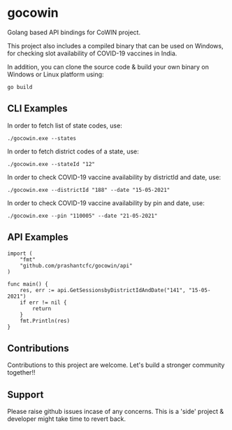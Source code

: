# gocowin
Golang based API bindings for CoWIN project. 

This project also includes a compiled binary that can be used on Windows,
for checking slot availability of COVID-19 vaccines in India. 

In addition, you can clone the source code & build your own binary on Windows or Linux platform using:

``go build``

## CLI Examples

In order to fetch list of state codes, use:

```./gocowin.exe --states```

In order to fetch district codes of a state, use:

```./gocowin.exe --stateId "12"```

In order to check COVID-19 vaccine availability by districtId and date, use:

```./gocowin.exe --districtId "188" --date "15-05-2021"```

In order to check COVID-19 vaccine availability by pin and date, use:

```./gocowin.exe --pin "110005" --date "21-05-2021"```




## API Examples 

```
import (
	"fmt"
	"github.com/prashantcfc/gocowin/api"
)

func main() {
	res, err := api.GetSessionsbyDistrictIdAndDate("141", "15-05-2021")
	if err != nil {
		return
	}
	fmt.Println(res)
}
```

## Contributions

Contributions to this project are welcome. Let's build a stronger community together!!

## Support

Please raise github issues incase of any concerns.
This is a 'side' project & developer might take time to revert back.
